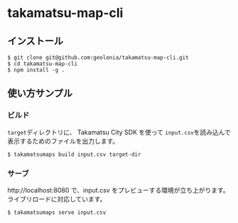 # takamatsu-map-cli

## インストール

```
$ git clone git@github.com:geolonia/takamatsu-map-cli.git
$ cd takamatsu-map-cli
$ npm install -g .
```

## 使い方サンプル

### ビルド

`target`ディレクトリに、 Takamatsu City SDK を使って `input.csv`を読み込んで表示するためのファイルを出力します。

```
$ takamatsumaps build input.csv target-dir
```

### サーブ

http://localhost:8080 で、input.csv をプレビューする環境が立ち上がります。ライブリロードに対応しています。

```
$ takamatsumaps serve input.csv
```
